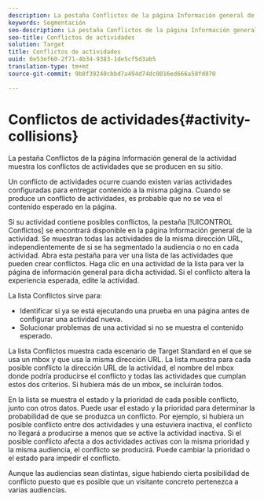 ```yaml
---
description: La pestaña Conflictos de la página Información general de la actividad muestra los conflictos de actividades que se producen en su sitio.
keywords: Segmentación
seo-description: La pestaña Conflictos de la página Información general de la actividad muestra los conflictos de actividades que se producen en su sitio.
seo-title: Conflictos de actividades
solution: Target
title: Conflictos de actividades
uuid: 0e53ef60-2f71-4b34-9383-1de5cf5d3ab5
translation-type: tm+mt
source-git-commit: 9b8f39240cbbd7a494d74dc0016ed666a58fd870

---
```



# Conflictos de actividades{#activity-collisions}

La pestaña Conflictos de la página Información general de la actividad muestra los conflictos de actividades que se producen en su sitio.

Un conflicto de actividades ocurre cuando existen varias actividades configuradas para entregar contenido a la misma página. Cuando se produce un conflicto de actividades, es probable que no se vea el contenido esperado en la página.

Si su actividad contiene posibles conflictos, la pestaña [!UICONTROL Conflictos] se encontrará disponible en la página Información general de la actividad. Se muestran todas las actividades de la misma dirección URL, independientemente de si se ha segmentado la audiencia o no en cada actividad. Abra esta pestaña para ver una lista de las actividades que pueden crear conflictos. Haga clic en una actividad de la lista para ver la página de información general para dicha actividad. Si el conflicto altera la experiencia esperada, edite la actividad.

La lista Conflictos sirve para:

* Identificar si ya se está ejecutando una prueba en una página antes de configurar una actividad nueva.
* Solucionar problemas de una actividad si no se muestra el contenido esperado.

La lista Conflictos muestra cada escenario de Target Standard en el que se usa un mbox y que usa la misma dirección URL. La lista muestra para cada posible conflicto la dirección URL de la actividad, el nombre del mbox donde podría producirse el conflicto y todas las actividades que cumplan estos dos criterios. Si hubiera más de un mbox, se incluirán todos.

En la lista se muestra el estado y la prioridad de cada posible conflicto, junto con otros datos. Puede usar el estado y la prioridad para determinar la probabilidad de que se produzca un conflicto. Por ejemplo, si hubiera un posible conflicto entre dos actividades y una estuviera inactiva, el conflicto no llegará a producirse a menos que se active la actividad inactiva. Si el posible conflicto afecta a dos actividades activas con la misma prioridad y la misma audiencia, el conflicto se producirá. Puede cambiar la prioridad o el estado para impedir el conflicto.

Aunque las audiencias sean distintas, sigue habiendo cierta posibilidad de conflicto puesto que es posible que un visitante concreto pertenezca a varias audiencias.

